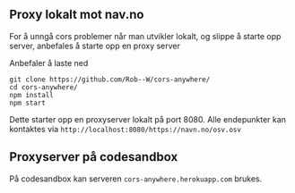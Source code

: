 ## Proxy lokalt mot nav.no

For å unngå cors problemer når man utvikler lokalt, og slippe å starte opp server, anbefales å starte opp en proxy server

Anbefaler å laste ned

```
git clone https://github.com/Rob--W/cors-anywhere/
cd cors-anywhere/
npm install
npm start
```

Dette starter opp en proxyserver lokalt på port 8080. Alle endepunkter kan kontaktes via
`http://localhost:8080/https://navn.no/osv.osv`

## Proxyserver på codesandbox

På codesandbox kan serveren `cors-anywhere.herokuapp.com` brukes.
